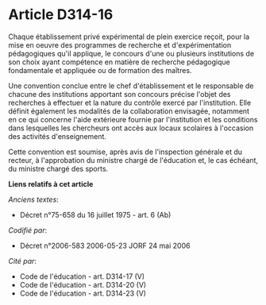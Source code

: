 # Article D314-16

Chaque établissement privé expérimental de plein exercice reçoit, pour la mise en oeuvre des programmes de recherche et
d'expérimentation pédagogiques qu'il applique, le concours d'une ou plusieurs institutions de son choix ayant compétence en
matière de recherche pédagogique fondamentale et appliquée ou de formation des maîtres.

Une convention conclue entre le chef d'établissement et le responsable de chacune des institutions apportant son concours
précise l'objet des recherches à effectuer et la nature du contrôle exercé par l'institution. Elle définit également les
modalités de la collaboration envisagée, notamment en ce qui concerne l'aide extérieure fournie par l'institution et les
conditions dans lesquelles les chercheurs ont accès aux locaux scolaires à l'occasion des activités d'enseignement.

Cette convention est soumise, après avis de l'inspection générale et du recteur, à l'approbation du ministre chargé de
l'éducation et, le cas échéant, du ministre chargé des sports.

**Liens relatifs à cet article**

_Anciens textes_:

  - Décret n°75-658 du 16 juillet 1975 - art. 6 (Ab)

_Codifié par_:

  - Décret n°2006-583 2006-05-23 JORF 24 mai 2006

_Cité par_:

  - Code de l'éducation - art. D314-17 (V)
  - Code de l'éducation - art. D314-20 (V)
  - Code de l'éducation - art. D314-23 (V)
